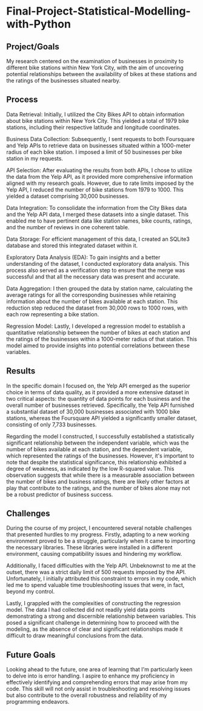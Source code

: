 # Final-Project-Statistical-Modelling-with-Python

## Project/Goals
My research centered on the examination of businesses in proximity to different bike stations within New York City, with the aim of uncovering potential relationships between the availability of bikes at these stations and the ratings of the businesses situated nearby.

## Process
Data Retrieval: Initially, I utilized the City Bikes API to obtain information about bike stations within New York City. This yielded a total of 1979 bike stations, including their respective latitude and longitude coordinates.

Business Data Collection: Subsequently, I sent requests to both Foursquare and Yelp APIs to retrieve data on businesses situated within a 1000-meter radius of each bike station. I imposed a limit of 50 businesses per bike station in my requests.

API Selection: After evaluating the results from both APIs, I chose to utilize the data from the Yelp API, as it provided more comprehensive information aligned with my research goals. However, due to rate limits imposed by the Yelp API, I reduced the number of bike stations from 1979 to 1000. This yielded a dataset comprising 30,000 businesses.

Data Integration: To consolidate the information from the City Bikes data and the Yelp API data, I merged these datasets into a single dataset. This enabled me to have pertinent data like station names, bike counts, ratings, and the number of reviews in one coherent table.

Data Storage: For efficient management of this data, I created an SQLite3 database and stored this integrated dataset within it.

Exploratory Data Analysis (EDA): To gain insights and a better understanding of the dataset, I conducted exploratory data analysis. This process also served as a verification step to ensure that the merge was successful and that all the necessary data was present and accurate.

Data Aggregation: I then grouped the data by station name, calculating the average ratings for all the corresponding businesses while retaining information about the number of bikes available at each station. This reduction step reduced the dataset from 30,000 rows to 1000 rows, with each row representing a bike station.

Regression Model: Lastly, I developed a regression model to establish a quantitative relationship between the number of bikes at each station and the ratings of the businesses within a 1000-meter radius of that station. This model aimed to provide insights into potential correlations between these variables.

## Results
In the specific domain I focused on, the Yelp API emerged as the superior choice in terms of data quality, as it provided a more extensive dataset in two critical aspects: the quantity of data points for each business and the overall number of businesses retrieved. Specifically, the Yelp API furnished a substantial dataset of 30,000 businesses associated with 1000 bike stations, whereas the Foursquare API yielded a significantly smaller dataset, consisting of only 7,733 businesses.

Regarding the model I constructed, I successfully established a statistically significant relationship between the independent variable, which was the number of bikes available at each station, and the dependent variable, which represented the ratings of the businesses. However, it's important to note that despite the statistical significance, this relationship exhibited a degree of weakness, as indicated by the low R-squared value. This observation suggests that while there is a measurable association between the number of bikes and business ratings, there are likely other factors at play that contribute to the ratings, and the number of bikes alone may not be a robust predictor of business success.

## Challenges 
During the course of my project, I encountered several notable challenges that presented hurdles to my progress. Firstly, adapting to a new working environment proved to be a struggle, particularly when it came to importing the necessary libraries. These libraries were installed in a different environment, causing compatibility issues and hindering my workflow.

Additionally, I faced difficulties with the Yelp API. Unbeknownst to me at the outset, there was a strict daily limit of 500 requests imposed by the API. Unfortunately, I initially attributed this constraint to errors in my code, which led me to spend valuable time troubleshooting issues that were, in fact, beyond my control.

Lastly, I grappled with the complexities of constructing the regression model. The data I had collected did not readily yield data points demonstrating a strong and discernible relationship between variables. This posed a significant challenge in determining how to proceed with the modeling, as the absence of clear and significant relationships made it difficult to draw meaningful conclusions from the data.

## Future Goals
Looking ahead to the future, one area of learning that I'm particularly keen to delve into is error handling. I aspire to enhance my proficiency in effectively identifying and comprehending errors that may arise from my code. This skill will not only assist in troubleshooting and resolving issues but also contribute to the overall robustness and reliability of my programming endeavors.
